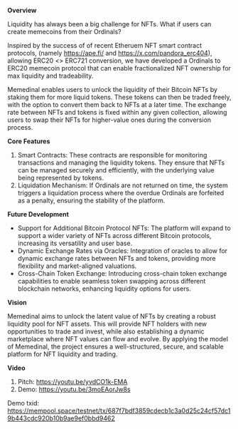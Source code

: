 **Overview** 

Liquidity has always been a big challenge for NFTs. What if users can create memecoins from their Ordinals?  

Inspired by the success of of recent Etheruem NFT smart contract protocols,  (namely https://ape.fi/ and https://x.com/pandora_erc404), allowing ERC20 <> ERC721 conversion, we have developed a Ordinals to ERC20 memecoin protocol that can enable fractionalized NFT ownership for max liquidity and tradeability. 

Memedinal enables users to unlock the liquidity of their Bitcoin NFTs by staking them for more liquid tokens. These tokens can then be traded freely, with the option to convert them back to NFTs at a later time. The exchange rate between NFTs and tokens is fixed within any given collection, allowing users to swap their NFTs for higher-value ones during the conversion process.

**Core Features**  
1. Smart Contracts: These contracts are responsible for monitoring transactions and managing the liquidity tokens. They ensure that NFTs can be managed securely and efficiently, with the underlying value being represented by tokens.
2. Liquidation Mechanism: If Ordinals are not returned on time, the system triggers a liquidation process where the overdue Ordinals are forfeited as a penalty, ensuring the stability of the platform.

**Future Development**  
- Support for Additional Bitcoin Protocol NFTs: The platform will expand to support a wider variety of NFTs across different Bitcoin protocols, increasing its versatility and user base.
- Dynamic Exchange Rates via Oracles: Integration of oracles to allow for dynamic exchange rates between NFTs and tokens, providing more flexibility and market-aligned valuations.
- Cross-Chain Token Exchange: Introducing cross-chain token exchange capabilities to enable seamless token swapping across different blockchain networks, enhancing liquidity options for users.

**Vision**  

Memedinal aims to unlock the latent value of NFTs by creating a robust liquidity pool for NFT assets. This will provide NFT holders with new opportunities to trade and invest, while also establishing a dynamic marketplace where NFT values can flow and evolve. By applying the model of Memedinal, the project ensures a well-structured, secure, and scalable platform for NFT liquidity and trading.

**Video**  
1. Pitch: https://youtu.be/yvdCO1k-EMA
2. Demo: https://youtu.be/3moEAorJw8s

Demo txid: https://mempool.space/testnet/tx/687f7bdf3859cdecb1c3a0d25c24cf57dc19b443cdc920b10b9ae9ef0bbd9462
